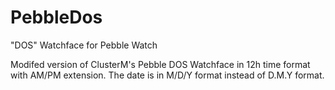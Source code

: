 # PebbleDos
"DOS" Watchface for Pebble Watch

Modifed version of ClusterM's Pebble DOS Watchface in 12h time format with AM/PM extension. The date is in M/D/Y format instead of D.M.Y format.
